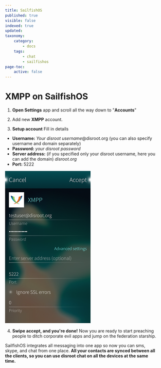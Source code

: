 ```yaml
---
title: SailfishOS
published: true
visible: false
indexed: true
updated:
taxonomy:
    category:
        - docs
    tags:
        - chat
        - sailfishos
page-toc:
    active: false
---
```


# XMPP on SailfishOS

1. **Open Settings** app and scroll all the way down to "**Accounts**"

2. Add new **XMPP** account.

3. **Setup account**
Fill in details
 - **Username:** *Your disroot username*@disroot.org (you can also specify username and domain separately)
 - **Password:** *your disroot password*
 - **Server address:** (if you specified only your disroot username, here you can add the domain) *disroot.org*
 - **Port:** 5222

![](en/sailfish_xmpp1.png)

4. **Swipe accept, and you're done!**
Now you are ready to start preaching people to ditch corporate evil apps and jump on the federation starship.

SailfishOS integrates all messaging into one app so now you can sms, skype, and chat from one place.
**All your contacts are synced between all the clients, so you can use disroot chat on all the devices at the same time.**
